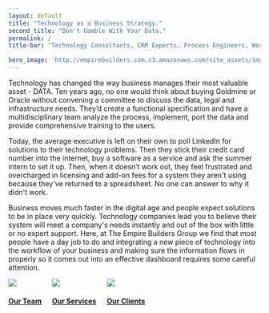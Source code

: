 ```yaml
---
layout: default
title: "Technology as a Business Strategy."
second_title: "Don't Gamble With Your Data."
permalink: /
title-bar: "Technology Consultants, CRM Experts, Process Engineers, Workflow Analysis, Business Analysis, System Integrators, Data Analysis, System Configuration"

hero_image: 'http://empirebuilders.com.s3.amazonaws.com/site_assets/imgs/header_home.jpg'
---
```


Technology has changed the way business manages their most valuable asset - DATA. Ten years ago, no one would think about buying Goldmine or Oracle without convening a committee to discuss the data, legal and infrastructure needs. They’d create a functional specification and have a multidisciplinary team analyze the process, implement, port the data and provide comprehensive training to the users.

Today, the average executive is left on their own to poll LinkedIn for solutions to their technology problems. Then they stick their credit card number into the internet, buy a software as a service and ask the summer intern to set it up. Then, when it doesn’t work out, they feel frustrated and overcharged in licensing and add-on fees for a system they aren't using because they've returned to a spreadsheet. No one can answer to why it didn't work.

Business moves much faster in the digital age and people expect solutions to be in place very quickly. Technology companies lead you to believe their system will meet a company's needs instantly and out of the box with little or no expert support. Here, at The Empire Builders Group we find that most people have a day job to do and integrating a new piece of technology into the workflow of your business and making sure the information flows in properly so it comes out into an effective dashboard requires some careful attention.

<div class="columns">
    <div class="fourth"><a href="{{site.baseurl}}/about" class=""><img class="animate-nudge-hover" src="{{site.baseurl}}/assets/img/lightbulb.png"><h4>Our Team</h4></a></div>
    <div class="fourth"><a href="{{site.baseurl}}/consult" class=""><img class="animate-nudge-hover" src="{{site.baseurl}}/assets/img/hammer-pen.png"><h4>Our Services</h4></a></div>
    <div class="fourth"><a href="{{site.baseurl}}/sectors" class=""><img class="animate-nudge-hover" src="{{site.baseurl}}/assets/img/hands.png"><h4>Our Clients</h4></a></div>
</div>
